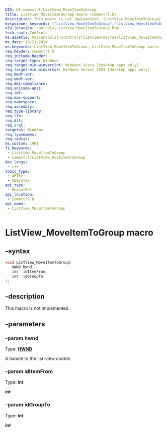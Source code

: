 ```yaml
---
UID: NF:commctrl.ListView_MoveItemToGroup
title: ListView_MoveItemToGroup macro (commctrl.h)
description: This macro is not implemented. (ListView_MoveItemToGroup)
helpviewer_keywords: ["ListView_MoveItemToGroup","ListView_MoveItemToGroup macro [Windows Controls]","_win32_ListView_MoveItemToGroup","_win32_ListView_MoveItemToGroup_cpp","commctrl/ListView_MoveItemToGroup","controls.ListView_MoveItemToGroup","controls._win32_ListView_MoveItemToGroup"]
old-location: controls\ListView_MoveItemToGroup.htm
tech.root: Controls
ms.assetid: VS|Controls|~\controls\listview\macros\listview_moveitemtogroup.htm
ms.date: 10/21/2024
ms.keywords: ListView_MoveItemToGroup, ListView_MoveItemToGroup macro [Windows Controls], _win32_ListView_MoveItemToGroup, _win32_ListView_MoveItemToGroup_cpp, commctrl/ListView_MoveItemToGroup, controls.ListView_MoveItemToGroup, controls._win32_ListView_MoveItemToGroup
req.header: commctrl.h
req.include-header: 
req.target-type: Windows
req.target-min-winverclnt: Windows Vista [desktop apps only]
req.target-min-winversvr: Windows Server 2003 [desktop apps only]
req.kmdf-ver: 
req.umdf-ver: 
req.ddi-compliance: 
req.unicode-ansi: 
req.idl: 
req.max-support: 
req.namespace: 
req.assembly: 
req.type-library: 
req.lib: 
req.dll: 
req.irql: 
targetos: Windows
req.typenames: 
req.redist: 
ms.custom: 19H1
f1_keywords:
 - ListView_MoveItemToGroup
 - commctrl/ListView_MoveItemToGroup
dev_langs:
 - c++
topic_type:
 - APIRef
 - kbSyntax
api_type:
 - HeaderDef
api_location:
 - Commctrl.h
api_name:
 - ListView_MoveItemToGroup
---
```


# ListView_MoveItemToGroup macro

## -syntax

```cpp
void ListView_MoveItemToGroup(
   HWND hwnd,
   int  idItemFrom,
   int  idGroupTo
);
```


## -description

This macro is not implemented.

## -parameters

### -param hwnd

Type: <b><a href="/windows/desktop/WinProg/windows-data-types">HWND</a></b>

A handle to the list-view control.

### -param idItemFrom

Type: <b>int</b>

<b>int</b>

### -param idGroupTo

Type: <b>int</b>

<b>int</b>

